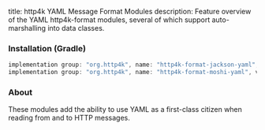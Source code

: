 title: http4k YAML Message Format Modules
description: Feature overview of the YAML http4k-format modules, several of which support auto-marshalling into data classes.

### Installation (Gradle)

```groovy
implementation group: "org.http4k", name: "http4k-format-jackson-yaml", version: "4.23.0.0"
implementation group: "org.http4k", name: "http4k-format-moshi-yaml", version: "4.23.0.0"
```

### About
These modules add the ability to use YAML as a first-class citizen when reading from and to HTTP messages. 

[http4k]: https://http4k.org
